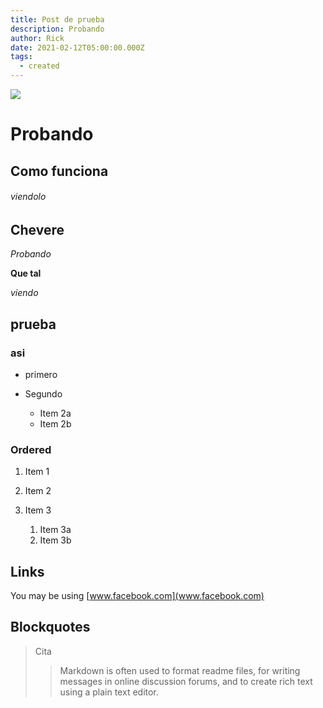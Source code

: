 ```yaml
---
title: Post de prueba
description: Probando
author: Rick
date: 2021-02-12T05:00:00.000Z
tags:
  - created
---
```

![](/static/img/pexels-väinö-parjanen-3853870.jpg)

# Probando

## Como funciona

###### viendolo

## Chevere

*Probando*

**Que tal**

*viendo*

## prueba

### asi

* primero
* Segundo

  * Item 2a
  * Item 2b

### Ordered

1. Item 1
2. Item 2
3. Item 3

   1. Item 3a
   2. Item 3b

## Links

You may be using [www.facebook.com](www.facebook.com)

## Blockquotes

> Cita
>
> > Markdown is often used to format readme files, for writing messages in online discussion forums, and to create rich text using a plain text editor.